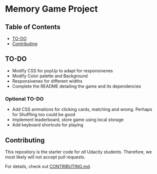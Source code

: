 # Memory Game Project

## Table of Contents

* [TO-DO](#to-do)
* [Contributing](#contributing)

## TO-DO

* Modify CSS for popUp to adapt for responsivenes
* Modify Color palette and Background
* Responsivenes for different widths
* Complete the README detailing the game and its dependencies

### Optional TO-DO

* Add CSS animations for clicking cards, matching and wrong. Perhaps for Shuffling too could be good
* Implement leaderboard, store game using local storage
* Add keyboard shortcuts for playing


## Contributing

This repository is the starter code for _all_ Udacity students. Therefore, we most likely will not accept pull requests.

For details, check out [CONTRIBUTING.md](CONTRIBUTING.md).

